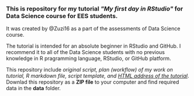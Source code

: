 ### This is repository for my tutorial _"My first day in RStudio"_ for Data Science course for EES students.
It was created by @Zuzi16 as a part of the assessments of Data Science course. 

The tutorial is intended for an absolute beginner in RStudio and GitHub. I recommend it to all of the Data Science students with no previous knowledge in R pragramming language, RStudio, or GitHub platform. 

This repository include _original script, plan (workflow) of my work on tutorial, R markdown file, script template, and [HTML address of the tutorial](https://eddatascienceees.github.io/tutorial-Zuzi16/my_tutorial.html)_. Downlad this repository as a __ZIP file__ to your computer and find required data in the __data__ folder.


